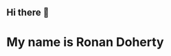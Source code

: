 ## Hi there 👋
# My name is Ronan Doherty
<!--
**L00137900/L00137900** is a ✨ _special_ ✨ repository because its `README.md` (this file) appears on your GitHub profile.

- I am learning as I go along on my PG Diploma in DevOps.
- I am currently working full time as a software QA with over 2 years experience now.
- ⚡ Fun fact: I enjoy surfing!
-->

